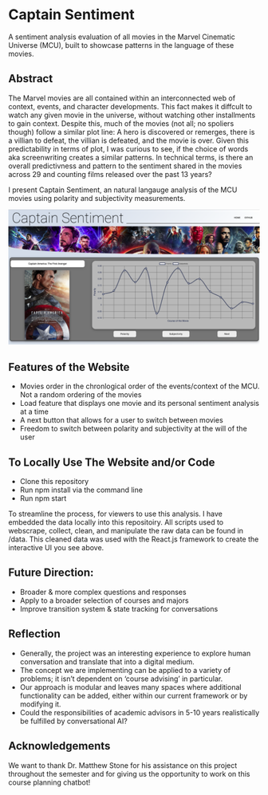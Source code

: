 # Captain Sentiment
A sentiment analysis evaluation of all movies in the Marvel Cinematic Universe (MCU), built to showcase patterns in the language of these movies.

## Abstract
The Marvel movies are all contained within an interconnected web of context, events, and character developments. This fact makes it diffcult to watch any given movie in the universe, without watching other installments to gain context. Despite this, much of the movies (not all; no spoliers though) follow a similar plot line: A hero is discovered or remerges, there is a villian to defeat, the villian is defeated, and the movie is over. Given this predictability in terms of plot, I was curious to see, if the choice of words aka screenwriting creates a similar patterns. In technical terms, is there an overall predictivness and pattern to the sentiment shared in the movies across 29 and counting films released over the past 13 years?


I present Captain Sentiment, an natural langauge analysis of the MCU movies using polarity and subjectivity measurements.

![UI Design](UI_SS.png)

## Features of the Website
- Movies order in the chronlogical order of the events/context of the MCU. Not a random ordering of the movies
- Load feature that displays one movie and its personal sentiment analysis at a time
- A next button that allows for a user to switch between movies
- Freedom to switch between polarity and subjectivity at the will of the user


## To Locally Use The Website and/or Code
- Clone this repository
- Run npm install via the command line
- Run npm start

To streamline the process, for viewers to use this analysis. I have embedded the data locally into this repositoiry. All scripts used to webscrape, collect, clean, and manipulate the raw data can be found in /data. This cleaned data was used with the React.js framework to create the interactive UI you see above.

## Future Direction:
- Broader & more complex questions and responses
- Apply to a broader selection of courses and majors
- Improve transition system & state tracking for conversations


## Reflection
- Generally, the project was an interesting experience to explore human conversation and translate that into a digital medium.
- The concept we are implementing can be applied to a variety of problems; it isn’t dependent on ‘course advising’ in particular.
- Our approach is modular and leaves many spaces where additional functionality can be added, either within our current framework or by modifying it.
- Could the responsibilities of academic advisors in 5-10 years realistically be fulfilled by conversational AI?

## Acknowledgements
We want to thank Dr. Matthew Stone for his assistance on this project throughout the semester and for giving us the opportunity to work on this course planning chatbot!
